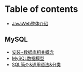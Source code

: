 # Table of contents

* [JavaWeb整体介绍](README.md)

## MySQL

* [安装+数据库相关概念](group-1/page-1.md)
* [MySQL数据模型](mysql/shu-ju-mo-xing.md)
* [SQL简介&通用语法&分类](mysql/sql-jian-jie-tong-yong-yu-fa-fen-lei.md)
